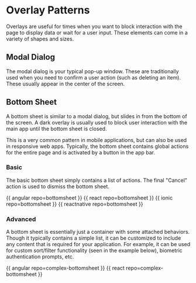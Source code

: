 # Overlay Patterns

Overlays are useful for times when you want to block interaction with the page to display data or wait for a user input. These elements can come in a variety of shapes and sizes.

## Modal Dialog
The modal dialog is your typical pop-up window. These are traditionally used when you need to confirm a user action (such as deleting an item). These usually appear in the center of the screen.

## Bottom Sheet
A bottom sheet is similar to a modal dialog, but slides in from the bottom of the screen. A dark overlay is usually used to block user interaction with the main app until the bottom sheet is closed.
 
This is a very common pattern in mobile applications, but can also be used in responsive web apps. Typically, the bottom sheet contains global actions for the entire page and is activated by a button in the app bar.

### Basic
The basic bottom sheet simply contains a list of actions. The final "Cancel" action is used to dismiss the bottom sheet.

{{ angular repo=bottomsheet }}
{{ react repo=bottomsheet }}
{{ ionic repo=bottomsheet }}
{{ reactnative repo=bottomsheet }}

### Advanced
A bottom sheet is essentially just a container with some attached behaviors. Though it typically contains a simple list, it can be customized to include any content that is required for your application. For example, it can be used for custom sort/filter functionality (seen in the example below), biometric authentication prompts, etc.

{{ angular repo=complex-bottomsheet }}
{{ react repo=complex-bottomsheet }}